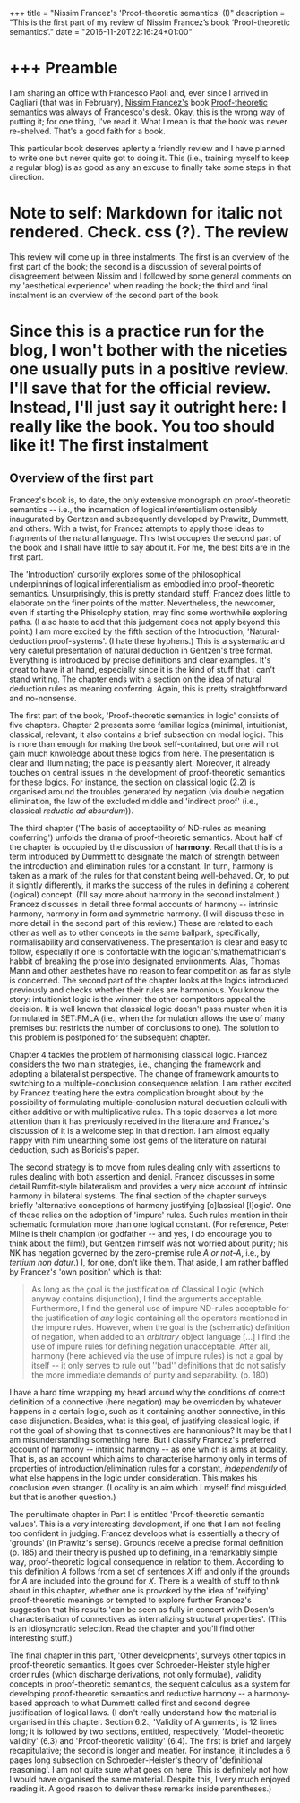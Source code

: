 +++
title = "Nissim Francez's 'Proof-theoretic semantics' (I)"
description = "This is the first part of my review of Nissim Francez’s book ‘Proof-theoretic semantics’."
date = "2016-11-20T22:16:24+01:00"

+++
Preamble
===
I am sharing an office with Francesco Paoli and, ever since I arrived in Cagliari (that was in February), [Nissim Francez's](http://www.cs.technion.ac.il/~francez/) book [Proof-theoretic semantics](http://www.collegepublications.co.uk/logic/?00031) was always of Francesco's desk. Okay, this is the wrong way of putting it; for one thing, I've read it. What I mean is that the book was never re-shelved. That's a good faith for a book.

This particular book deserves aplenty a friendly review and I have planned to write one but never quite got to doing it. This (i.e., training myself to keep a regular blog) is as good as any an excuse to finally take some steps in that direction.

**Note to self: Markdown for italic not rendered. Check. css (?).**
The review
====
This review will come up in three instalments. The first is an overview of the first part of the book; the second is a discussion of several points of disagreement between Nissim and I followed by some general comments on my 'aesthetical experience' when reading the book; the third and final instalment is an overview of the second part of the book.

Since this is a practice run for the blog, I won't bother with the niceties one usually puts in a positive review. I'll save that for the official review. Instead, I'll just say it outright here: I really like the book. You too should like it!
The first instalment
===
Overview of the first part
----
Francez's book is, to date, the only extensive monograph on proof-theoretic semantics -- i.e., the incarnation of logical inferentialism ostensibly inaugurated by Gentzen and subsequently developed by Prawitz, Dummett, and others. With a twist, for Francez attempts to apply those ideas to fragments of the natural language. This twist occupies the second part of the book and I shall have little to say about it. For me, the best bits are in the first part.

The 'Introduction' cursorily explores some of the philosophical underpinnings of logical inferentialism as embodied into proof-theoretic semantics. Unsurprisingly, this is pretty standard stuff; Francez does little to elaborate on the finer points of the matter. Nevertheless, the newcomer, even if starting the Phisolophy station, may find some worthwhile exploring paths. (I also haste to add that this judgement does not apply beyond this point.) I am more excited by the fifth section of the Introduction, 'Natural-deduction proof-systems'. (I hate these hyphens.) This is a systematic and very careful presentation of natural deduction in Gentzen's tree format. Everything is introduced by precise definitions and clear examples. It's great to have it at hand, especially since it is the kind of stuff that I can't stand writing. The chapter ends with a section on the idea of natural deduction rules as meaning conferring. Again, this is pretty straightforward and no-nonsense.

The first part of the book, 'Proof-theoretic semantics in logic' consists of five chapters. Chapter 2 presents some familiar logics (minimal, intuitionist, classical, relevant; it also contains a brief subsection on modal logic). This is more than enough for making the book self-contained, but one will not gain much knwoledge about these logics from here. The presentation is clear and illuminating; the pace is pleasantly alert. Moreover, it already touches on central issues in the development of proof-theoretic semantics for these logics. For instance, the section on classical logic (2.2) is organised around the troubles generated by negation (via double negation elimination, the law of the excluded middle and 'indirect proof' (i.e., classical *reductio ad absurdum*)).

The third chapter ('The basis of acceptability of ND-rules as meaning conferring') unfolds the drama of proof-theoretic semantics. About half of the chapter is occupied by the discussion of **harmony**. Recall that this is a term introduced by Dummett to designate the match of strength between the introduction and elimination rules for a constant. In turn, harmony is taken as a mark of the rules for that constant being well-behaved. Or, to put it slightly differently, it marks the success of the rules in defining a coherent (logical) concept. (I'll say more about harmony in the second instalment.) Francez discusses in detail three formal accounts of harmony -- intrinsic harmony, harmony in form and symmetric harmony. (I will discuss these in more detail in the second part of this review.) These are related to each other as well as to other concepts in the same ballpark, specifically, normalisability and conservativeness. The presentation is clear and easy to follow, especially if one is confortable with the logician's/mathemathician's habbit of breaking the prose into designated environments. Alas, Thomas Mann and other aesthetes have no reason to fear competition as far as style is concerned. The second part of the chapter looks at the logics introduced previously and checks whether their rules are harmonious. You know the story: intuitionist logic is the winner; the other competitors appeal the decision. It is well known that classical logic doesn't pass muster when it is formulated in SET:FMLA (i.e., when the formulation allows the use of many premises but restricts the number of conclusions to one). The solution to this problem is postponed for the subsequent chapter.

Chapter 4 tackles the problem of harmonising classical logic. Francez considers the two main strategies, i.e., changing the framework and adopting a bilateralist perspective. The change of framework amounts to switching to a multiple-conclusion consequence relation. I am rather excited by Francez treating here the extra complication brought about by the possibility of formulating multiple-conclusion natural deduction calculi with either additive or with multiplicative rules. This topic deserves a lot more attention than it has previously received in the literature and Francez's discussion of it is a welcome step in that direction. I am almost equally happy with him unearthing some lost gems of the literature on natural deduction, such as Boricis's paper.

The second strategy is to move from rules dealing only with assertions to rules dealing with both assertion and denial. Francez discusses in some detail Rumfit-style bilateralism and provides a very nice account of intrinsic harmony in bilateral systems. The final section of the chapter surveys briefly 'alternative conceptions of harmony justifying [c]lassical [l]ogic'. One of these relies on the adoption of 'impure' rules. Such rules mention in their schematic formulation more than one logical constant. (For reference, Peter Milne is their champion (or godfather -- and yes, I do encourage you to think about the film!), but Gentzen himself was not worried about purity; his NK has negation governed by the zero-premise rule *A or not-A*, i.e., by *tertium non datur*.) I, for one, don't like them. That aside, I am rather baffled by Francez's 'own position' which is that:

>As long as the goal is the justification of Classical Logic (which anyway contains disjunction), I find the arguments acceptable. Furthermore, I find the general use of impure ND-rules acceptable for the justification of *any* logic containing all the operators mentioned in the impure rules. However, when the goal is the (schematic) definition of negation, when added to an *arbitrary* object language [...] I find the use of impure rules for defining negation unacceptable. After all, harmony (here achieved via the use of impure rules) is not a goal by itself -- it only serves to rule out ''bad'' definitions that do not satisfy the more immediate demands of purity and separability. (p. 180)

I have a hard time wrapping my head around why the conditions of correct definition of a connective (here negation) may be overridden by whatever happens in a certain logic, such as it containing another connective, in this case disjunction. Besides, what is this goal, of justifying classical logic, if not the goal of showing that its connectives are harmonious? It may be that I am misunderstanding something here. But I classify Francez's preferred account of harmony -- intrinsic harmony -- as one which is aims at locality. That is, as an account which aims to characterise harmony only in terms of properties of  introduction/elimination rules for a constant, *independently* of what else happens in the logic under consideration. This makes his conclusion even stranger. (Locality is an aim which I myself find misguided, but that is another question.)

The penultimate chapter in Part I is entitled 'Proof-theoretic semantic values'. This is a very interesting development, if one that I am not feeling too confident in judging. Francez develops what is essentially a theory of 'grounds' (in Prawitz's sense). Grounds receive a precise formal definition (p. 185) and their theory is pushed up to defining, in a remarkably simple way, proof-theoretic logical consequence in relation to them. According to this definition *A* follows from a set of sentences *X* iff and only if the grounds for *A* are included into the ground for *X*. There is a wealth of stuff to think about in this chapter, whether one is provoked by the idea of 'reifying' proof-theoretic meanings or tempted to explore further Francez's suggestion that his results 'can be seen as fully in concert with Dosen's characterisation of connectives as internalizing structural properties'. (This is an idiosyncratic selection. Read the chapter and you'll find other interesting stuff.)

The final chapter in this part, 'Other developments', surveys other topics in proof-theoretic semantics. It goes over Schroeder-Heister style higher order rules (which discharge derivations, not only formulae), validity concepts in proof-theoretic semantics, the sequent calculus as a system for developing proof-theoretic semantics and reductive harmony -- a harmony-based approach to what Dummett called first and second degree justification of logical laws. (I don't really understand how the material is organised in this chapter. Section 6.2., 'Validity of Arguments', is 12 lines long; it is followed by two sections, entitled, respectively, 'Model-theoretic validity' (6.3) and 'Proof-theoretic validity' (6.4). The first is brief and largely recapitulative; the second is longer and meatier. For instance, it includes a 6 pages long subsection on Schroeder-Heister's theory of 'definitional reasoning'. I am not quite sure what goes on here. This is definitely not how I would have organised the same material. Despite this, I very much enjoyed reading it. A good reason to deliver these remarks inside  parentheses.)
